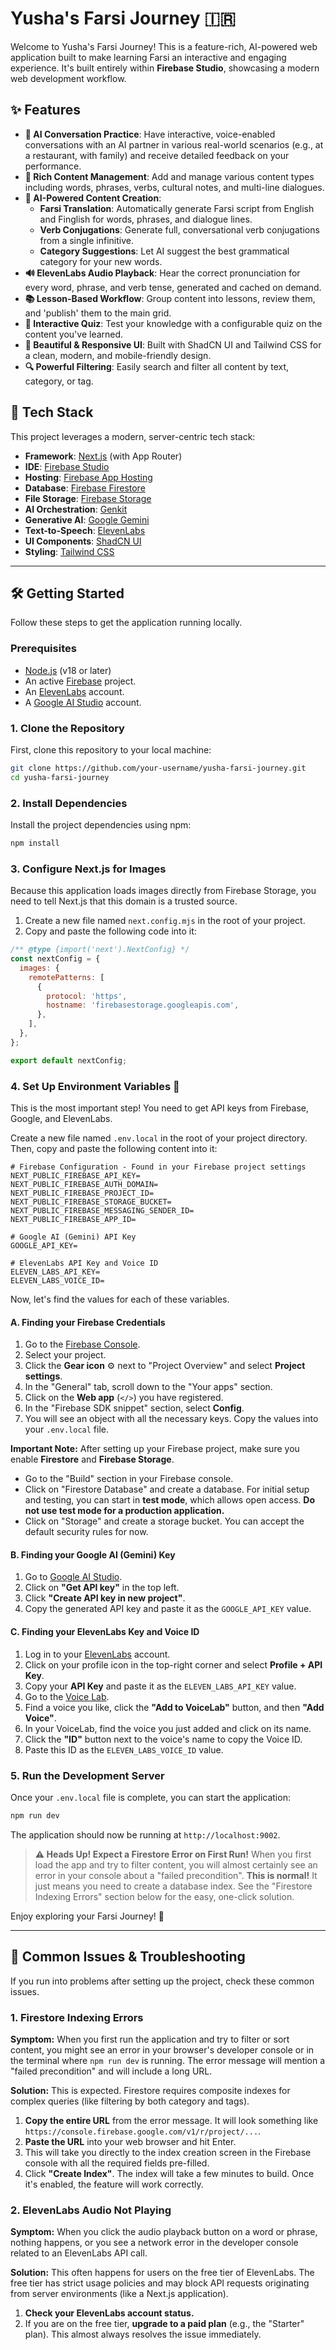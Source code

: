# Yusha's Farsi Journey 🇮🇷

Welcome to Yusha's Farsi Journey! This is a feature-rich, AI-powered web application built to make learning Farsi an interactive and engaging experience. It's built entirely within **Firebase Studio**, showcasing a modern web development workflow.

## ✨ Features

-   **🤖 AI Conversation Practice**: Have interactive, voice-enabled conversations with an AI partner in various real-world scenarios (e.g., at a restaurant, with family) and receive detailed feedback on your performance.
-   **📝 Rich Content Management**: Add and manage various content types including words, phrases, verbs, cultural notes, and multi-line dialogues.
-   **🧠 AI-Powered Content Creation**:
    -   **Farsi Translation**: Automatically generate Farsi script from English and Finglish for words, phrases, and dialogue lines.
    -   **Verb Conjugations**: Generate full, conversational verb conjugations from a single infinitive.
    -   **Category Suggestions**: Let AI suggest the best grammatical category for your new words.
-   **🔊 ElevenLabs Audio Playback**: Hear the correct pronunciation for every word, phrase, and verb tense, generated and cached on demand.
-   **📚 Lesson-Based Workflow**: Group content into lessons, review them, and 'publish' them to the main grid.
-   **🧪 Interactive Quiz**: Test your knowledge with a configurable quiz on the content you've learned.
-   **🎨 Beautiful & Responsive UI**: Built with ShadCN UI and Tailwind CSS for a clean, modern, and mobile-friendly design.
-   **🔍 Powerful Filtering**: Easily search and filter all content by text, category, or tag.

## 🚀 Tech Stack

This project leverages a modern, server-centric tech stack:

-   **Framework**: [Next.js](https://nextjs.org/) (with App Router)
-   **IDE**: [Firebase Studio](https://firebase.google.com/studio)
-   **Hosting**: [Firebase App Hosting](https://firebase.google.com/docs/app-hosting)
-   **Database**: [Firebase Firestore](https://firebase.google.com/docs/firestore)
-   **File Storage**: [Firebase Storage](https://firebase.google.com/docs/storage)
-   **AI Orchestration**: [Genkit](https://firebase.google.com/docs/genkit)
-   **Generative AI**: [Google Gemini](https://ai.google.dev/)
-   **Text-to-Speech**: [ElevenLabs](https://elevenlabs.io/)
-   **UI Components**: [ShadCN UI](https://ui.shadcn.com/)
-   **Styling**: [Tailwind CSS](https://tailwindcss.com/)

---

## 🛠️ Getting Started

Follow these steps to get the application running locally.

### Prerequisites

-   [Node.js](https://nodejs.org/) (v18 or later)
-   An active [Firebase](https://firebase.google.com/) project.
-   An [ElevenLabs](https://elevenlabs.io/) account.
-   A [Google AI Studio](https://aistudio.google.com/) account.

### 1. Clone the Repository

First, clone this repository to your local machine:

```bash
git clone https://github.com/your-username/yusha-farsi-journey.git
cd yusha-farsi-journey
```

### 2. Install Dependencies

Install the project dependencies using npm:

```bash
npm install
```

### 3. Configure Next.js for Images

Because this application loads images directly from Firebase Storage, you need to tell Next.js that this domain is a trusted source.

1.  Create a new file named `next.config.mjs` in the root of your project.
2.  Copy and paste the following code into it:

```javascript
/** @type {import('next').NextConfig} */
const nextConfig = {
  images: {
    remotePatterns: [
      {
        protocol: 'https',
        hostname: 'firebasestorage.googleapis.com',
      },
    ],
  },
};

export default nextConfig;
```

### 4. Set Up Environment Variables 🔑

This is the most important step! You need to get API keys from Firebase, Google, and ElevenLabs.

Create a new file named `.env.local` in the root of your project directory. Then, copy and paste the following content into it:

```env
# Firebase Configuration - Found in your Firebase project settings
NEXT_PUBLIC_FIREBASE_API_KEY=
NEXT_PUBLIC_FIREBASE_AUTH_DOMAIN=
NEXT_PUBLIC_FIREBASE_PROJECT_ID=
NEXT_PUBLIC_FIREBASE_STORAGE_BUCKET=
NEXT_PUBLIC_FIREBASE_MESSAGING_SENDER_ID=
NEXT_PUBLIC_FIREBASE_APP_ID=

# Google AI (Gemini) API Key
GOOGLE_API_KEY=

# ElevenLabs API Key and Voice ID
ELEVEN_LABS_API_KEY=
ELEVEN_LABS_VOICE_ID=
```

Now, let's find the values for each of these variables.

#### A. Finding your Firebase Credentials

1.  Go to the [Firebase Console](https://console.firebase.google.com/).
2.  Select your project.
3.  Click the **Gear icon** ⚙️ next to "Project Overview" and select **Project settings**.
4.  In the "General" tab, scroll down to the "Your apps" section.
5.  Click on the **Web app** (`</>`) you have registered.
6.  In the "Firebase SDK snippet" section, select **Config**.
7.  You will see an object with all the necessary keys. Copy the values into your `.env.local` file.

**Important Note:** After setting up your Firebase project, make sure you enable **Firestore** and **Firebase Storage**.

*   Go to the "Build" section in your Firebase console.
*   Click on "Firestore Database" and create a database. For initial setup and testing, you can start in **test mode**, which allows open access. **Do not use test mode for a production application.**
*   Click on "Storage" and create a storage bucket. You can accept the default security rules for now.

#### B. Finding your Google AI (Gemini) Key

1.  Go to [Google AI Studio](https://aistudio.google.com/).
2.  Click on **"Get API key"** in the top left.
3.  Click **"Create API key in new project"**.
4.  Copy the generated API key and paste it as the `GOOGLE_API_KEY` value.

#### C. Finding your ElevenLabs Key and Voice ID

1.  Log in to your [ElevenLabs](https://elevenlabs.io/) account.
2.  Click on your profile icon in the top-right corner and select **Profile + API Key**.
3.  Copy your **API Key** and paste it as the `ELEVEN_LABS_API_KEY` value.
4.  Go to the [Voice Lab](https://elevenlabs.io/voice-lab).
5.  Find a voice you like, click the **"Add to VoiceLab"** button, and then **"Add Voice"**.
6.  In your VoiceLab, find the voice you just added and click on its name.
7.  Click the **"ID"** button next to the voice's name to copy the Voice ID.
8.  Paste this ID as the `ELEVEN_LABS_VOICE_ID` value.

### 5. Run the Development Server

Once your `.env.local` file is complete, you can start the application:

```bash
npm run dev
```

The application should now be running at `http://localhost:9002`.

> **⚠️ Heads Up! Expect a Firestore Error on First Run!**
> When you first load the app and try to filter content, you will almost certainly see an error in your console about a "failed precondition". **This is normal!** It just means you need to create a database index. See the "Firestore Indexing Errors" section below for the easy, one-click solution.

Enjoy exploring your Farsi Journey! 🎉

---

## 🚧 Common Issues & Troubleshooting

If you run into problems after setting up the project, check these common issues.

### 1. Firestore Indexing Errors

**Symptom:** When you first run the application and try to filter or sort content, you might see an error in your browser's developer console or in the terminal where `npm run dev` is running. The error message will mention a "failed precondition" and will include a long URL.

**Solution:** This is expected. Firestore requires composite indexes for complex queries (like filtering by both category and tags).

1.  **Copy the entire URL** from the error message. It will look something like `https://console.firebase.google.com/v1/r/project/...`.
2.  **Paste the URL** into your web browser and hit Enter.
3.  This will take you directly to the index creation screen in the Firebase console with all the required fields pre-filled.
4.  Click **"Create Index"**. The index will take a few minutes to build. Once it's enabled, the feature will work correctly.

### 2. ElevenLabs Audio Not Playing

**Symptom:** When you click the audio playback button on a word or phrase, nothing happens, or you see a network error in the developer console related to an ElevenLabs API call.

**Solution:** This often happens for users on the free tier of ElevenLabs. The free tier has strict usage policies and may block API requests originating from server environments (like a Next.js application).

1.  **Check your ElevenLabs account status.**
2.  If you are on the free tier, **upgrade to a paid plan** (e.g., the "Starter" plan). This almost always resolves the issue immediately.
